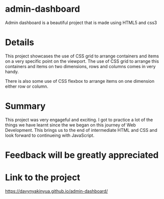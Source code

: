 # admin-dashboard
Admin dashboard is a beautiful project that is made using HTML5 and css3

# Details
This project showcases the use of CSS grid to arrange containers and items
on a very specific point on the viewport. The use of CSS grid to arrange this 
containers and items on two dimensions, rows and columns comes in very handy.

There is also some use of CSS flexbox to arrange items on one dimension either row or column.

# Summary
This project was very engageful and exciting.
I got to practice a lot of the things we have learnt since the 
we began on this journey of Web Development. This brings us to the end of 
intermediate HTML and CSS and look forward to continueing with JavaScript.

# Feedback will be greatly appreciated

# Link to the project

https://davynyakinyua.github.io/admin-dashboard/